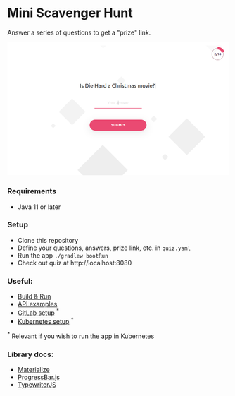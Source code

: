 # Mini Scavenger Hunt

Answer a series of questions to get a "prize" link.

![UI screenshot](doc/ui-example.png)

### Requirements

* Java 11 or later

### Setup

* Clone this repository
* Define your questions, answers, prize link, etc. in `quiz.yaml`
* Run the app `./gradlew bootRun`
* Check out quiz at http://localhost:8080

### Useful:
* [Build & Run](doc/build-and-run.md)
* [API examples](doc/api-call-examples.md)
* [GitLab setup](doc/gitlab-setup.md) <sup>*</sup>
* [Kubernetes setup](doc/kubernetes-setup.md) <sup>*</sup>

<sup>*</sup> Relevant if you wish to run the app in Kubernetes

### Library docs:

* [Materialize](https://materializecss.com)
* [ProgressBar.js](https://kimmobrunfeldt.github.io/progressbar.js)
* [TypewriterJS](https://safi.me.uk/typewriterjs)
